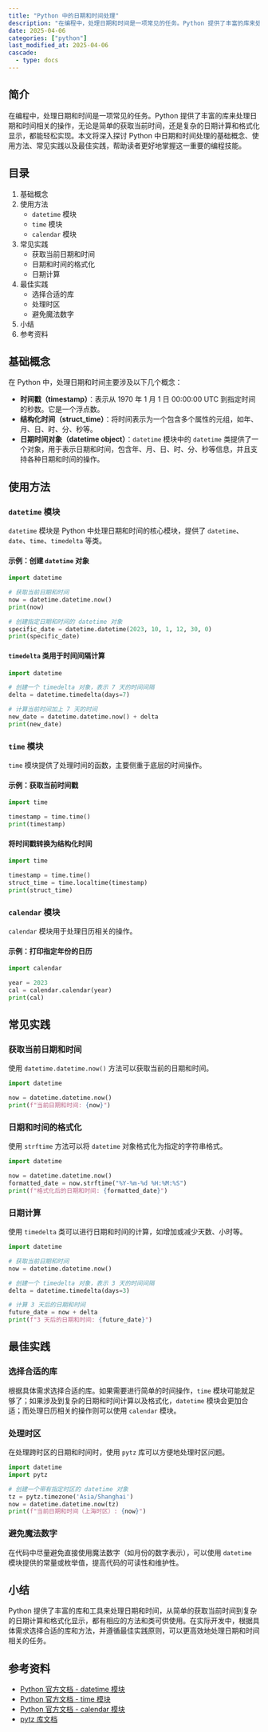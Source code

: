 ```yaml
---
title: "Python 中的日期和时间处理"
description: "在编程中，处理日期和时间是一项常见的任务。Python 提供了丰富的库来处理日期和时间相关的操作，无论是简单的获取当前时间，还是复杂的日期计算和格式化显示，都能轻松实现。本文将深入探讨 Python 中日期和时间处理的基础概念、使用方法、常见实践以及最佳实践，帮助读者更好地掌握这一重要的编程技能。"
date: 2025-04-06
categories: ["python"]
last_modified_at: 2025-04-06
cascade:
  - type: docs
---
```



## 简介
在编程中，处理日期和时间是一项常见的任务。Python 提供了丰富的库来处理日期和时间相关的操作，无论是简单的获取当前时间，还是复杂的日期计算和格式化显示，都能轻松实现。本文将深入探讨 Python 中日期和时间处理的基础概念、使用方法、常见实践以及最佳实践，帮助读者更好地掌握这一重要的编程技能。

<!-- more -->
## 目录
1. 基础概念
2. 使用方法
    - `datetime` 模块
    - `time` 模块
    - `calendar` 模块
3. 常见实践
    - 获取当前日期和时间
    - 日期和时间的格式化
    - 日期计算
4. 最佳实践
    - 选择合适的库
    - 处理时区
    - 避免魔法数字
5. 小结
6. 参考资料

## 基础概念
在 Python 中，处理日期和时间主要涉及以下几个概念：
- **时间戳（timestamp）**：表示从 1970 年 1 月 1 日 00:00:00 UTC 到指定时间的秒数。它是一个浮点数。
- **结构化时间（struct_time）**：将时间表示为一个包含多个属性的元组，如年、月、日、时、分、秒等。
- **日期时间对象（datetime object）**：`datetime` 模块中的 `datetime` 类提供了一个对象，用于表示日期和时间，包含年、月、日、时、分、秒等信息，并且支持各种日期和时间的操作。

## 使用方法
### `datetime` 模块
`datetime` 模块是 Python 中处理日期和时间的核心模块，提供了 `datetime`、`date`、`time`、`timedelta` 等类。

#### 示例：创建 `datetime` 对象
```python
import datetime

# 获取当前日期和时间
now = datetime.datetime.now()
print(now)

# 创建指定日期和时间的 datetime 对象
specific_date = datetime.datetime(2023, 10, 1, 12, 30, 0)
print(specific_date)
```

#### `timedelta` 类用于时间间隔计算
```python
import datetime

# 创建一个 timedelta 对象，表示 7 天的时间间隔
delta = datetime.timedelta(days=7)

# 计算当前时间加上 7 天的时间
new_date = datetime.datetime.now() + delta
print(new_date)
```

### `time` 模块
`time` 模块提供了处理时间的函数，主要侧重于底层的时间操作。

#### 示例：获取当前时间戳
```python
import time

timestamp = time.time()
print(timestamp)
```

#### 将时间戳转换为结构化时间
```python
import time

timestamp = time.time()
struct_time = time.localtime(timestamp)
print(struct_time)
```

### `calendar` 模块
`calendar` 模块用于处理日历相关的操作。

#### 示例：打印指定年份的日历
```python
import calendar

year = 2023
cal = calendar.calendar(year)
print(cal)
```

## 常见实践
### 获取当前日期和时间
使用 `datetime.datetime.now()` 方法可以获取当前的日期和时间。
```python
import datetime

now = datetime.datetime.now()
print(f"当前日期和时间: {now}")
```

### 日期和时间的格式化
使用 `strftime` 方法可以将 `datetime` 对象格式化为指定的字符串格式。
```python
import datetime

now = datetime.datetime.now()
formatted_date = now.strftime("%Y-%m-%d %H:%M:%S")
print(f"格式化后的日期和时间: {formatted_date}")
```

### 日期计算
使用 `timedelta` 类可以进行日期和时间的计算，如增加或减少天数、小时等。
```python
import datetime

# 获取当前日期和时间
now = datetime.datetime.now()

# 创建一个 timedelta 对象，表示 3 天的时间间隔
delta = datetime.timedelta(days=3)

# 计算 3 天后的日期和时间
future_date = now + delta
print(f"3 天后的日期和时间: {future_date}")
```

## 最佳实践
### 选择合适的库
根据具体需求选择合适的库。如果需要进行简单的时间操作，`time` 模块可能就足够了；如果涉及到复杂的日期和时间计算以及格式化，`datetime` 模块会更加合适；而处理日历相关的操作则可以使用 `calendar` 模块。

### 处理时区
在处理跨时区的日期和时间时，使用 `pytz` 库可以方便地处理时区问题。
```python
import datetime
import pytz

# 创建一个带有指定时区的 datetime 对象
tz = pytz.timezone('Asia/Shanghai')
now = datetime.datetime.now(tz)
print(f"当前日期和时间（上海时区）: {now}")
```

### 避免魔法数字
在代码中尽量避免直接使用魔法数字（如月份的数字表示），可以使用 `datetime` 模块提供的常量或枚举值，提高代码的可读性和维护性。

## 小结
Python 提供了丰富的库和工具来处理日期和时间，从简单的获取当前时间到复杂的日期计算和格式化显示，都有相应的方法和类可供使用。在实际开发中，根据具体需求选择合适的库和方法，并遵循最佳实践原则，可以更高效地处理日期和时间相关的任务。

## 参考资料
- [Python 官方文档 - datetime 模块](https://docs.python.org/3/library/datetime.html)
- [Python 官方文档 - time 模块](https://docs.python.org/3/library/time.html)
- [Python 官方文档 - calendar 模块](https://docs.python.org/3/library/calendar.html)
- [pytz 库文档](http://pytz.sourceforge.net/)
